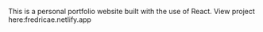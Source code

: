 This is a personal portfolio website built with the use of React.
View project here:fredricae.netlify.app
